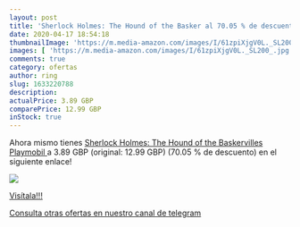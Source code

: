 ```yaml
---
layout: post
title: 'Sherlock Holmes: The Hound of the Basker al 70.05 % de descuento'
date: 2020-04-17 18:54:18
thumbnailImage: 'https://m.media-amazon.com/images/I/61zpiXjgV0L._SL200_.jpg'
images: [ 'https://m.media-amazon.com/images/I/61zpiXjgV0L._SL200_.jpg' ]
comments: true
category: ofertas
author: ring
slug: 1633220788
description:
actualPrice: 3.89 GBP
comparePrice: 12.99 GBP
inStock: true
---
```


Ahora mismo tienes [Sherlock Holmes: The Hound of the Baskervilles  Playmobil ](https://www.amazon.com/dp/1633220788/?tag=redken08-20) a 3.89 GBP (original: 12.99 GBP) (70.05 %  de descuento) en el siguiente enlace!

[![](https://m.media-amazon.com/images/I/61zpiXjgV0L._SL200_.jpg)](https://www.amazon.com/dp/1633220788/?tag=redken08-20)

[Visítala!!!](https://www.amazon.com/dp/1633220788/?tag=redken08-20)

[Consulta otras ofertas en nuestro canal de telegram](https://t.me/s/ofertas25)
